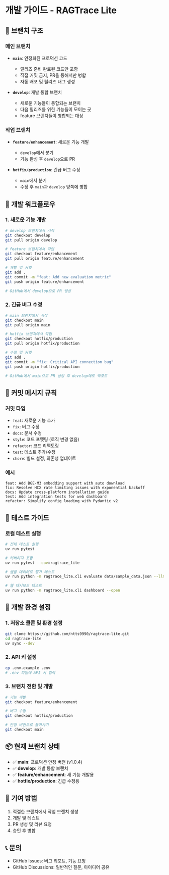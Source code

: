 # 개발 가이드 - RAGTrace Lite

## 🌳 브랜치 구조

### 메인 브랜치
- **`main`**: 안정화된 프로덕션 코드
  - 릴리즈 준비 완료된 코드만 포함
  - 직접 커밋 금지, PR을 통해서만 병합
  - 자동 배포 및 릴리즈 태그 생성

- **`develop`**: 개발 통합 브랜치
  - 새로운 기능들이 통합되는 브랜치
  - 다음 릴리즈를 위한 기능들이 모이는 곳
  - feature 브랜치들이 병합되는 대상

### 작업 브랜치
- **`feature/enhancement`**: 새로운 기능 개발
  - `develop`에서 분기
  - 기능 완성 후 `develop`으로 PR

- **`hotfix/production`**: 긴급 버그 수정
  - `main`에서 분기
  - 수정 후 `main`과 `develop` 양쪽에 병합

## 🚀 개발 워크플로우

### 1. 새로운 기능 개발
```bash
# develop 브랜치에서 시작
git checkout develop
git pull origin develop

# feature 브랜치에서 작업
git checkout feature/enhancement
git pull origin feature/enhancement

# 개발 및 커밋
git add .
git commit -m "feat: Add new evaluation metric"
git push origin feature/enhancement

# GitHub에서 develop으로 PR 생성
```

### 2. 긴급 버그 수정
```bash
# main 브랜치에서 시작
git checkout main
git pull origin main

# hotfix 브랜치에서 작업
git checkout hotfix/production
git pull origin hotfix/production

# 수정 및 커밋
git add .
git commit -m "fix: Critical API connection bug"
git push origin hotfix/production

# GitHub에서 main으로 PR 생성 후 develop에도 백포트
```

## 📝 커밋 메시지 규칙

### 커밋 타입
- `feat`: 새로운 기능 추가
- `fix`: 버그 수정
- `docs`: 문서 수정
- `style`: 코드 포맷팅 (로직 변경 없음)
- `refactor`: 코드 리팩토링
- `test`: 테스트 추가/수정
- `chore`: 빌드 설정, 의존성 업데이트

### 예시
```
feat: Add BGE-M3 embedding support with auto download
fix: Resolve HCX rate limiting issues with exponential backoff
docs: Update cross-platform installation guide
test: Add integration tests for web dashboard
refactor: Simplify config loading with Pydantic v2
```

## 🧪 테스트 가이드

### 로컬 테스트 실행
```bash
# 전체 테스트 실행
uv run pytest

# 커버리지 포함
uv run pytest --cov=ragtrace_lite

# 샘플 데이터로 평가 테스트
uv run python -m ragtrace_lite.cli evaluate data/sample_data.json --llm hcx

# 웹 대시보드 테스트
uv run python -m ragtrace_lite.cli dashboard --open
```

## 🔧 개발 환경 설정

### 1. 저장소 클론 및 환경 설정
```bash
git clone https://github.com/ntts9990/ragtrace-lite.git
cd ragtrace-lite
uv sync --dev
```

### 2. API 키 설정
```bash
cp .env.example .env
# .env 파일에 API 키 입력
```

### 3. 브랜치 전환 및 개발
```bash
# 기능 개발
git checkout feature/enhancement

# 버그 수정
git checkout hotfix/production

# 안정 버전으로 돌아가기
git checkout main
```

## 📦 현재 브랜치 상태

- ✅ **main**: 프로덕션 안정 버전 (v1.0.4)
- ✅ **develop**: 개발 통합 브랜치
- ✅ **feature/enhancement**: 새 기능 개발용
- ✅ **hotfix/production**: 긴급 수정용

## 🤝 기여 방법

1. 적절한 브랜치에서 작업 브랜치 생성
2. 개발 및 테스트
3. PR 생성 및 리뷰 요청
4. 승인 후 병합

## 📞 문의

- GitHub Issues: 버그 리포트, 기능 요청
- GitHub Discussions: 일반적인 질문, 아이디어 공유